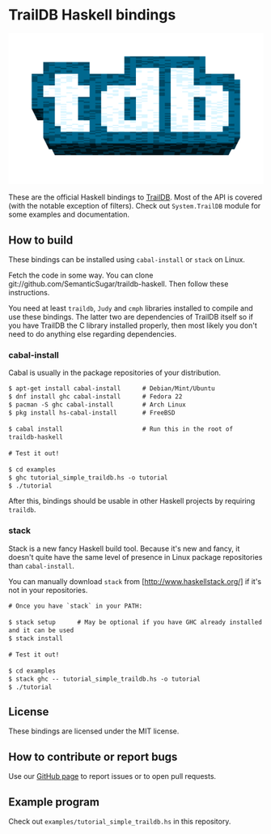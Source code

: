 TrailDB Haskell bindings
========================

![TrailDB logo](traildb_logo_512.png?raw=true)

These are the official Haskell bindings to [TrailDB](http://traildb.io/). Most
of the API is covered (with the notable exception of filters). Check out
`System.TrailDB` module for some examples and documentation.

How to build
------------

These bindings can be installed using `cabal-install` or `stack` on Linux.

Fetch the code in some way. You can clone
git://github.com/SemanticSugar/traildb-haskell. Then follow these instructions.

You need at least `traildb`, `Judy` and `cmph` libraries installed to compile
and use these bindings. The latter two are dependencies of TrailDB itself so if
you have TrailDB the C library installed properly, then most likely you don't
need to do anything else regarding dependencies.

### cabal-install

Cabal is usually in the package repositories of your distribution.

    $ apt-get install cabal-install      # Debian/Mint/Ubuntu
    $ dnf install ghc cabal-install      # Fedora 22
    $ pacman -S ghc cabal-install        # Arch Linux
    $ pkg install hs-cabal-install       # FreeBSD

    $ cabal install                      # Run this in the root of traildb-haskell

    # Test it out!

    $ cd examples
    $ ghc tutorial_simple_traildb.hs -o tutorial
    $ ./tutorial

After this, bindings should be usable in other Haskell projects by requiring `traildb`.

### stack

Stack is a new fancy Haskell build tool. Because it's new and fancy, it doesn't
quite have the same level of presence in Linux package repositories than
`cabal-install`.

You can manually download `stack` from [http://www.haskellstack.org/] if it's
not in your repositories.

    # Once you have `stack` in your PATH:

    $ stack setup      # May be optional if you have GHC already installed and it can be used
    $ stack install

    # Test it out!

    $ cd examples
    $ stack ghc -- tutorial_simple_traildb.hs -o tutorial
    $ ./tutorial

License
-------

These bindings are licensed under the MIT license.

How to contribute or report bugs
--------------------------------

Use our [GitHub page](https://github.com/SemanticSugar/traildb-haskell/) to
report issues or to open pull requests.

Example program
---------------

Check out `examples/tutorial_simple_traildb.hs` in this repository.

